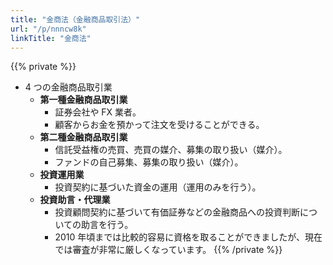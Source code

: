 ```yaml
---
title: "金商法（金融商品取引法）"
url: "/p/nnncw8k"
linkTitle: "金商法"
---
```


{{% private %}}
- 4 つの金融商品取引業
  - **第一種金融商品取引業**
    - 証券会社や FX 業者。
    - 顧客からお金を預かって注文を受けることができる。
  - **第二種金融商品取引業**
    - 信託受益権の売買、売買の媒介、募集の取り扱い（媒介）。
    - ファンドの自己募集、募集の取り扱い（媒介）。
  - **投資運用業**
    - 投資契約に基づいた資金の運用（運用のみを行う）。
  - **投資助言・代理業**
    - 投資顧問契約に基づいて有価証券などの金融商品への投資判断についての助言を行う。
    - 2010 年頃までは比較的容易に資格を取ることができましたが、現在では審査が非常に厳しくなっています。
{{% /private %}}
